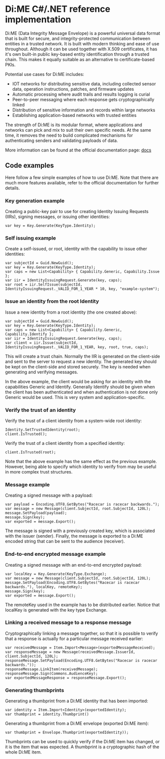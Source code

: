 # Di:ME C#/.NET reference implementation

Di:ME (Data Integrity Message Envelope) is a powerful universal data format that is built for secure, and integrity-protected communication between entities in a trusted network. It is built with modern thinking and ease of use throughout. Although it can be used together with X.509 certificates, it has it's own built-in public key-based entity identification through a trusted chain. This makes it equally suitable as an alternative to certificate-based PKIs.

Potential use cases for Di:ME includes:

- IOT networks for distributing sensitive data, including collected sensor data, operation instructions, patches, and firmware updates
- Automatic processing where audit trails and results logging is curial
- Peer-to-peer messaging where each response gets cryptographically linked
- Distribution of sensitive information and records within large networks
- Establishing application-based networks with trusted entities

The strength of Di:ME is its modular format, where applications and networks can pick and mix to suit their own specific needs. At the same time, it removes the need to build complicated mechanisms for authenticating senders and validating payloads of data.

More information can be found at the official documentation page: [docs](docs.dimeformat.io)

## Code examples

Here follow a few simple examples of how to use Di:ME. Note that there are much more features available, refer to the official documentation for further details.

### Key generation example

Creating a public-key pair to use for creating Identity Issuing Requests (IIRs), signing messages, or issuing other identities:

```
var key = Key.Generate(KeyType.Identity);
```

### Self issuing example

Create a self-issued, or root, identity with the capability to issue other identities:

```
var subjectId = Guid.NewGuid();
var key = Key.Generate(KeyType.Identity);            
var caps = new List<Capability> { Capability.Generic, Capability.Issue };
var iir = IdentityIssuingRequest.Generate(key, caps);
var root = iir.SelfIssue(subjectId, IdentityIssuingRequest._VALID_FOR_1_YEAR * 10, key, "example-system");
```

### Issue an identity from the root Identity

Issue a new identity from a root identity (the one created above):

```
var subjectId = Guid.NewGuid();
var key = Key.Generate(KeyType.Identity);
var caps = new List<Capability> { Capability.Generic, Capability.Identify };
var iir = IdentityIssuingRequest.Generate(key, caps);
var client = iir.Issue(subjectId, IdentityIssuingRequest._VALID_FOR_1_YEAR, key, root, true, caps);
```

This will create a trust chain. Normally the IIR is generated on the client-side and sent to the server to request a new identity. The generated key should be kept on the client-side and stored securely. The key is needed when generating and verifying messages.

In the above example, the client would be asking for an identity with the capabilities Generic and Identify. Generally Identify should be given when the client has been authenticated and when authentication is not done only Generic would be used. This is very system and application-specific.

### Verify the trust of an identity

Verify the trust of a client identity from a system-wide root identity:

```
Identity.SetTrustedIdentity(root);
client.IsTrusted();
```

Verify the trust of a client identity from a specified identity:

```
client.IsTrusted(root);
```

Note that the above example has the same effect as the previous example. However, being able to specify which identity to verify from may be useful in more complex trust structures.

### Message example

Creating a signed message with a payload:

```
var payload = Encoding.UTF8.GetBytes("Racecar is racecar backwards.");
var message = new Message(client.SubjectId, root.SubjectId, 120L);
message.SetPayload(payload);
message.Sign(key);
var exported = message.Export();
```

The message is signed with a previously created key, which is associated with the issuer (sender). Finally, the message is exported to a Di:ME encoded string that can be sent to the audience (receiver).

### End-to-end encrypted message example

Creating a signed message with an end-to-end encrypted payload:

```
var localKey = Key.Generate(KeyType.Exchange);
var message = new Message(client.SubjectId, root.SubjectId, 120L);
message.SetPayload(Encoding.UTF8.GetBytes("Racecar is racecar backwards."), localKey, remoteKey);
message.Sign(key);
var exported = message.Export();
```

The remoteKey used in the example has to be distributed earlier. Notice that localKey is generated with the key type Exchange.

### Linking a received message to a response message

Cryptographically linking a message together, so that it is possible to verify that a response is actually for a particular message received earlier:

```
var receivedMessage = Item.Import<Message>(exportedMessageReceived);
var responseMessage = new Message(receivedMessage.IssuerId, client.SubjectId, 120L);
responseMessage.SetPayload(Encoding.UTF8.GetBytes("Racecar is racecar backwards."));
responseMessage.LinkItem(receivedMessage);
responseMessage.Sign(Commons.AudienceKey);
var exportedMessageResponse = responseMessage.Export();
```

### Generating thumbprints

Generating a thumbprint from a Di:ME identity that has been imported:

```
var identity = Item.Import<Identity>(exportedIdentity);
var thumbprint = identity.Thumbprint()
```

Generating a thumbprint from a Di:ME envelope (exported Di:ME item):

```
var thumbprint = Envelope.Thumbprint(exportedIdentity));
```

Thumbprints can be used to quickly verify if the Di:ME item has changed, or it is the item that was expected. A thumbprint is a cryptographic hash of the whole Di:ME item.
